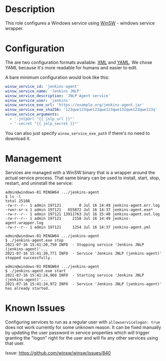 # Description

This role configures a Windows service using [WinSW](https://github.com/winsw/winsw) - windows service wrapper.

# Configuration

The are two configuration formats available: [XML](https://github.com/winsw/winsw/blob/v2.11.0/doc/xmlConfigFile.md) and [YAML](https://github.com/winsw/winsw/blob/v2.11.0/doc/yamlConfigFile.md).
We chose YAML because it's more readable for humans and easier to edit.

A bare minimum configuration would look like this:
```yaml
winsw_service_id: 'jenkins-agent'
winsw_service_name: 'Jenkins JNLP'
winsw_service_description: 'JNLP Agent service'
winsw_service_user: 'jenkins'
winsw_service_exe_url: 'https://example.org/jenkins-agent.jar'
winsw_service_exe_sha256: '123qwe123qwe123qwe123qwe132qwe123qwe123q'
winsw_service_arguments:
  - '-jnlpUrl "{{ jnlp_url }}"'
  - '-secret "{{ jnlp_secret }}"'
```
You can also just specify `winsw_service_exe_path` if there's no need to download it.

# Management

Services are managed with a WinSW binary that is a wrapper around the actual service process.
That same binary can be used to install, start, stop, restart, and uninstall the service:
```
admin@windows-01 MINGW64 .../jenkins-agent
$ ls -l
total 25188
-rw-r--r-- 1 admin 197121        0 Jul 16 14:49 jenkins-agent.err.log
-rwxr-xr-x 1 admin 197121   655872 Jul 16 14:37 jenkins-agent.exe*
-rw-r--r-- 1 admin 197121 13911763 Jul 16 15:40 jenkins-agent.out.log
-rw-r--r-- 1 admin 197121     2158 Jul 16 14:49 jenkins-agent.wrapper.log
-rw-r--r-- 1 admin 197121     1254 Jul 16 14:37 jenkins-agent.yml

admin@windows-01 MINGW64 .../jenkins-agent
$ ./jenkins-agent.exe stop
2021-07-16 15:41:20,750 INFO  - Stopping service 'Jenkins JNLP (jenkins-agent)'...
2021-07-16 15:41:20,771 INFO  - Service 'Jenkins JNLP (jenkins-agent)' stopped successfully.

admin@windows-01 MINGW64 .../jenkins-agent
$ ./jenkins-agent.exe start
2021-07-16 15:41:24,960 INFO  - Starting service 'Jenkins JNLP (jenkins-agent)'...
2021-07-16 15:41:24,972 INFO  - Service 'Jenkins JNLP (jenkins-agent)' has already started.
```

# Known Issues

Configuring services to run as a regular user with `allowservicelogon: true` does not work currently for some unknown reason. It can be fixed manually by updating the user password in service properties which will trigger granting the "logon" right for the user and will fix any other services using that user.

Issue: https://github.com/winsw/winsw/issues/840

